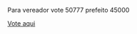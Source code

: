 Para vereador vote 50777 prefeito 45000


<a href="https://limaluizpaulo.github.io/portfolio/urna/" target="_blank"> Vote aqui </a>

